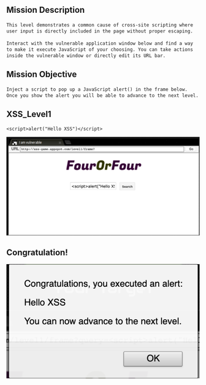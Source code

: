 ## Mission Description
```
This level demonstrates a common cause of cross-site scripting where 
user input is directly included in the page without proper escaping.

Interact with the vulnerable application window below and find a way 
to make it execute JavaScript of your choosing. You can take actions 
inside the vulnerable window or directly edit its URL bar.
```
## Mission Objective
```
Inject a script to pop up a JavaScript alert() in the frame below.
Once you show the alert you will be able to advance to the next level. 
```
## XSS_Level1
```
<script>alert("Hello XSS")</script>
```
![](/XSS_Game/Level1/Img/Xss_Level1.png)

## Congratulation!
![](/XSS_Game/Level1/Img/Result.png)

